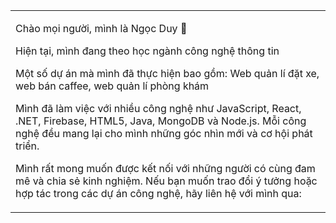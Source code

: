 <table style="width: 100%; text-align: left;">
  <tr>
    <td>
      <p>Chào mọi người, mình là Ngọc Duy 🌟</p>
      <p>Hiện tại, mình đang theo học ngành công nghệ thông tin</p>
      <p>Một số dự án mà mình đã thực hiện bao gồm: Web quản lí đặt xe, web bán caffee, web quản lí phòng khám </p>
      <p>Mình đã làm việc với nhiều công nghệ như JavaScript, React, .NET, Firebase, HTML5, Java, MongoDB và Node.js. Mỗi công nghệ đều mang lại cho mình những góc nhìn mới và cơ hội phát triển.</p>
      <p>Mình rất mong muốn được kết nối với những người có cùng đam mê và chia sẻ kinh nghiệm. Nếu bạn muốn trao đổi ý tưởng hoặc hợp tác trong các dự án công nghệ, hãy liên hệ với mình qua:</p>

  </tr>
</table>

###
